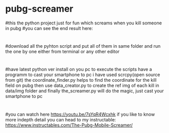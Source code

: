 # pubg-screamer

#this the python project just for fun which screams when you kill someone in pubg
#you can see the end result here:  <youtube link>
#
#download all the pyhton script and put all of them in same folder and run the one by one either from terminal or any other editor
#
#have latest python ver install on you pc to execute the scripts have a programm to cast your smartphone to pc i have used scrcpy(open source from git)
the coordinate_finder.py helps to find the coordinate for the kill field on pubg
then use data_creator.py to create the ref img of each kill in data/img folder
and finally the_screamer.py will do the magic, just cast your smartphone to pc
#
#
#you can watch here https://youtu.be/7sYqR4Wcxhk
  if you like to know more indepth detail you can head to my instructable:  https://www.instructables.com/The-Pubg-Mobile-Screamer/
